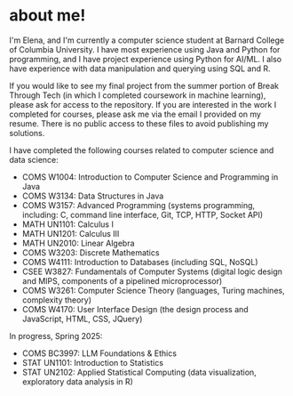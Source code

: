 # about me!

I'm Elena, and I'm currently a computer science student at Barnard College of Columbia University. I have most experience using Java and Python for programming, and I have project experience using Python for AI/ML. I also have experience with data manipulation and querying using SQL and R.

If you would like to see my final project from the summer portion of Break Through Tech (in which I completed coursework in machine learning), please ask for access to the repository. If you are interested in the work I completed for courses, please ask me via the email I provided on my resume. There is no public access to these files to avoid publishing my solutions.



I have completed the following courses related to computer science and data science:

- COMS W1004: Introduction to Computer Science and Programming in Java
- COMS W3134: Data Structures in Java
- COMS W3157: Advanced Programming (systems programming, including: C, command line interface, Git, TCP, HTTP, Socket API)
- MATH UN1101: Calculus I
- MATH UN1201: Calculus III
- MATH UN2010: Linear Algebra
- COMS W3203: Discrete Mathematics
- COMS W4111: Introduction to Databases (including SQL, NoSQL)
- CSEE W3827: Fundamentals of Computer Systems (digital logic design and MIPS, components of a pipelined microprocessor)
- COMS W3261: Computer Science Theory (languages, Turing machines, complexity theory)
- COMS W4170: User Interface Design (the design process and JavaScript, HTML, CSS, JQuery)

In progress, Spring 2025:
- COMS BC3997: LLM Foundations & Ethics
- STAT UN1101: Introduction to Statistics
- STAT UN2102: Applied Statistical Computing (data visualization, exploratory data analysis in R)
